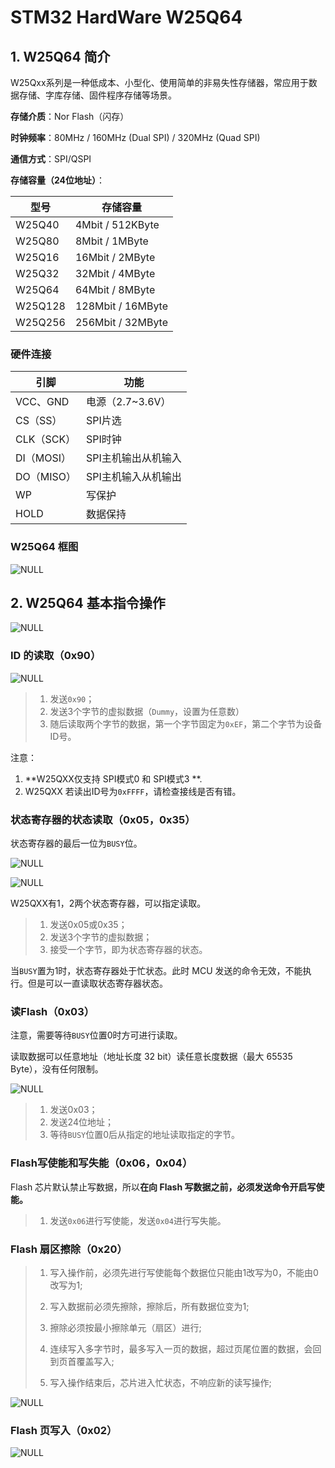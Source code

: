 # STM32 HardWare W25Q64

## 1. W25Q64 简介

W25Qxx系列是一种低成本、小型化、使用简单的非易失性存储器，常应用于数据存储、字库存储、固件程序存储等场景。

**存储介质**：Nor Flash（闪存）

**时钟频率**：80MHz / 160MHz (Dual SPI) / 320MHz (Quad SPI)

**通信方式**：SPI/QSPI

**存储容量（24位地址）**：	

| 型号    | 存储容量          |
| ------- | ----------------- |
| W25Q40  | 4Mbit / 512KByte  |
| W25Q80  | 8Mbit / 1MByte    |
| W25Q16  | 16Mbit / 2MByte   |
| W25Q32  | 32Mbit / 4MByte   |
| W25Q64  | 64Mbit / 8MByte   |
| W25Q128 | 128Mbit / 16MByte |
| W25Q256 | 256Mbit / 32MByte |

### 硬件连接

| **引脚**   | **功能**            |
| ---------- | ------------------- |
| VCC、GND   | 电源（2.7~3.6V）    |
| CS（SS）   | SPI片选             |
| CLK（SCK） | SPI时钟             |
| DI（MOSI） | SPI主机输出从机输入 |
| DO（MISO） | SPI主机输入从机输出 |
| WP         | 写保护              |
| HOLD       | 数据保持            |

### W25Q64 框图

![NULL](picture_1.jpg)

## 2. W25Q64 基本指令操作

![NULL](picture_2.jpg)

### ID 的读取（0x90）

![NULL](picture_3.jpg)

> 1. 发送`0x90`；
> 2. 发送3个字节的虚拟数据（`Dummy`，设置为任意数）
> 3. 随后读取两个字节的数据，第一个字节固定为`0xEF`，第二个字节为设备ID号。

注意：

1. **W25QXX仅支持 SPI模式0 和 SPI模式3 **.
2. W25QXX 若读出ID号为`0xFFFF`，请检查接线是否有错。

### 状态寄存器的状态读取（0x05，0x35）

状态寄存器的最后一位为`BUSY`位。

![NULL](picture_4.jpg)

![NULL](picture_5.jpg)

W25QXX有1，2两个状态寄存器，可以指定读取。

> 1. 发送0x05或0x35；
> 2. 发送3个字节的虚拟数据；
> 3. 接受一个字节，即为状态寄存器的状态。

当`BUSY`置为1时，状态寄存器处于忙状态。此时 MCU 发送的命令无效，不能执行。但是可以一直读取状态寄存器状态。

### 读Flash（0x03）

注意，需要等待`BUSY`位置0时方可进行读取。

读取数据可以任意地址（地址长度 32 bit）读任意长度数据（最大 65535 Byte），没有任何限制。

![NULL](picture_6.jpg)

>1. 发送0x03；
>2. 发送24位地址；
>3. 等待`BUSY`位置0后从指定的地址读取指定的字节。

### Flash写使能和写失能（0x06，0x04）

Flash 芯片默认禁止写数据，所以**在向 Flash 写数据之前，必须发送命令开启写使能。**

> 1. 发送`0x06`进行写使能，发送`0x04`进行写失能。

### Flash 扇区擦除（0x20）

> 1. 写入操作前，必须先进行写使能每个数据位只能由1改写为0，不能由0改写为1;
>
> 2. 写入数据前必须先擦除，擦除后，所有数据位变为1;
> 3. 擦除必须按最小擦除单元（扇区）进行;
> 4. 连续写入多字节时，最多写入一页的数据，超过页尾位置的数据，会回到页首覆盖写入;
> 5. 写入操作结束后，芯片进入忙状态，不响应新的读写操作;

![NULL](picture_7.jpg)

### Flash 页写入（0x02）

![NULL](picture_8.jpg)